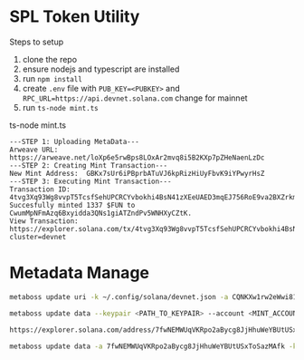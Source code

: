 
# SPL Token Utility 
Steps to setup
1. clone the repo
1. ensure nodejs and typescript are installed
1. run `npm install`
1. create `.env` file with `PUB_KEY=<PUBKEY>` and `RPC_URL=https://api.devnet.solana.com` change for mainnet
1. run `ts-node mint.ts`


ts-node mint.ts
```
---STEP 1: Uploading MetaData---
Arweave URL:  https://arweave.net/loXp6e5rwBps8LOxAr2mvq8i5B2KXp7pZHeNaenLzDc
---STEP 2: Creating Mint Transaction---
New Mint Address:  GBKx7sUr6iPBprbATuVJ6kpRizHiUyFbvK9iYPwyrHsZ
---STEP 3: Executing Mint Transaction---
Transaction ID:  4tvg3Xq93Wg8vvpT5TcsfSehUPCRCYvbokhi4BsN41zXEeUAED3mqEJ756RoE9va2BXZrkm4LWvcCFCkA9HQukJB
Succesfully minted 1337 $FUN to CwumMpNFmAzq6Bxyidda3QNs1giATZndPv5WNHXyCZtK.
View Transaction: https://explorer.solana.com/tx/4tvg3Xq93Wg8vvpT5TcsfSehUPCRCYvbokhi4BsN41zXEeUAED3mqEJ756RoE9va2BXZrkm4LWvcCFCkA9HQukJB?cluster=devnet
```


# Metadata Manage

```sh
metaboss update uri -k ~/.config/solana/devnet.json -a CQNKXw1rw2eWwi812Exk4cKUjKuomZ2156STGRyXd2Mp -u https://arweave.net/N36gZYJ6PEH8OE11i0MppIbPG4VXKV4iuQw1zaq3rls

metaboss update data --keypair <PATH_TO_KEYPAIR> --account <MINT_ACCOUNT> --new-data-file <PATH_TO_NEW_DATA_FILE>

https://explorer.solana.com/address/7fwNEMWUqVKRpo2aBycg8JjHhuWeYBUtUSxToSazMAfk/metadata?cluster=devnet

metaboss update data -a 7fwNEMWUqVKRpo2aBycg8JjHhuWeYBUtUSxToSazMAfk -k owner-wallet.json --new-data-file token-meta.json

```
